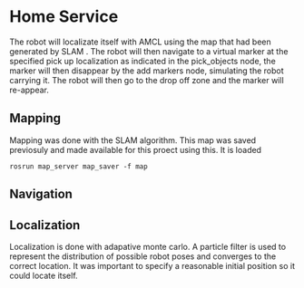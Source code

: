 # Home Service
 
The robot will localizate itself with AMCL using the map that had been generated by SLAM . 
The robot will then navigate to a virtual marker at the specified pick up localization as indicated in the pick_objects node, the marker will then disappear by the add markers node, simulating the robot carrying it. The robot will then go to the drop off zone and the marker will re-appear.

## Mapping
 Mapping was  done with the SLAM algorithm. This map was saved previosuly and made available for this proect using this. It is loaded 

``` rosrun map_server map_saver -f map ```

## Navigation 
## Localization
Localization is done with adapative monte carlo. A particle filter is used to represent the distribution of possible robot poses and converges to the correct location. It was important to specify a reasonable initial position so it could locate itself.

